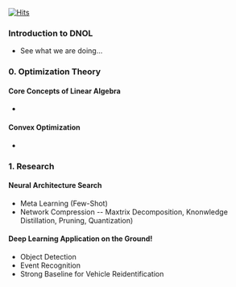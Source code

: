 <!---
## Machine Learning Blog 
--->
[![Hits](https://hits.seeyoufarm.com/api/count/incr/badge.svg?url=https%3A%2F%2Fyukingx.github.io%2Fml-blog&count_bg=%2379C83D&title_bg=%23555555&icon=&icon_color=%23E7E7E7&title=hits&edge_flat=false)](https://hits.seeyoufarm.com)

<!---
### How We Work Together?!
- Dooray
- Flow
-->

### Introduction to DNOL
- See what we are doing...

### 0. Optimization Theory

#### Core Concepts of Linear Algebra
-

#### Convex Optimization
-

### 1. Research

#### Neural Architecture Search
- Meta Learning (Few-Shot)
- Network Compression
-- Maxtrix Decomposition, Knonwledge Distillation, Pruning, Quantization)

#### Deep Learning Application on the Ground!
- Object Detection
- Event Recognition
- Strong Baseline for Vehicle Reidentification
